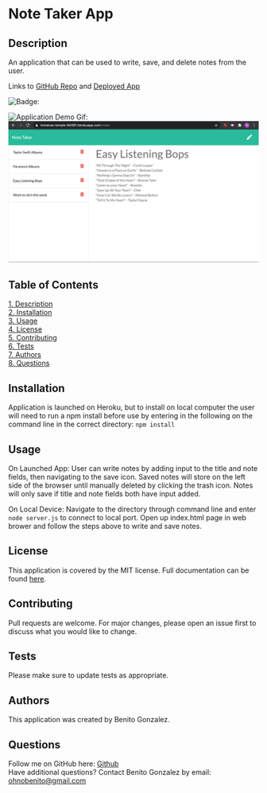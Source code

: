 # **Note Taker App**

## Description 
An application that can be used to write, save, and delete notes from the user. 

Links to [GitHub Repo](https://www.github.com/ohnobenito/express-note-taker) and [Deployed App](https://immense-temple-94391.herokuapp.com/)

![Badge:](https://img.shields.io/badge/License-mit-brightgreen)

![Application Demo Gif:](/public/assets/images/deployed.gif)
![Launched Page Example:](/public/assets/images/app.png)

## Table of Contents
[1. Description](#Description)<br>
[2. Installation](#Installation)<br>
[3. Usage](#Usage)<br>
[4. License](License)<br>
[5. Contributing](#Contributing)<br>
[6. Tests](#Tests)<br>
[7. Authors](#Authors)<br>
[8. Questions](#Questions)<br>

  
## Installation 
Application is launched on Heroku, but to install on local computer the user will need to run a npm install before use by entering in the following on the command line in the correct directory:
`npm install`

## Usage 
On Launched App: User can write notes by adding input to the title and note fields, then navigating to the save icon. Saved notes will store on the left side of the browser until manually deleted by clicking the trash icon. Notes will only save if title and note fields both have input added.

On Local Device: Navigate to the directory through command line and enter `node server.js` to connect to local port. Open up index.html page in web brower and follow the steps above to write and save notes. 

## License
This application is covered by the MIT license. Full documentation can be found [here](https://choosealicense.com/licenses/mit).

## Contributing
Pull requests are welcome. For major changes, please open an issue first to discuss what you would like to change.

## Tests
Please make sure to update tests as appropriate.

## Authors
This application was created by Benito Gonzalez.

## Questions
Follow me on GitHub here: [Github](https://www.github.com/Ohnobenito)<br>
Have additional questions? Contact Benito Gonzalez by email: ohnobenito@gmail.com
